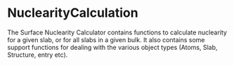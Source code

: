 # NuclearityCalculation
The Surface Nuclearity Calculator contains functions to calculate nuclearity for a given slab, or for all slabs in a given bulk. It also contains some support functions for dealing with the various object types (Atoms, Slab, Structure, entry etc).
